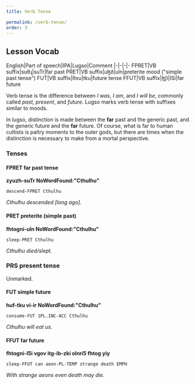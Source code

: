 ```yaml
---
title: Verb Tense

permalink: /verb-tense/
order: 3
---
```


## Lesson Vocab

English|Part of speech|IPA|Lugso|Comment
|-|-|-|-
FPRET|VB suffix|suθɻ|suTr|far past
PRET|VB suffix|uɮð|uln|preterite mood ("simple past tense")
FUT|VB suffix|θxu|tku|future tense
FFUT|VB suffix|ɮʃi|lSi|far future

Verb tense is the difference between _I was_, _I am_, and _I will be_, commonly called _past_, _present_, and _future_. 
Lugso marks verb tense with suffixes similar to moods.

In lugso, distinction is made between the **far** past and the generic past, and the generic future and the **far** future. Of course, what is far to human cultists is paltry moments to the outer gods, but there are times when the distinction is necessary to make from a mortal perspective.

### Tenses

#### FPRET far past tense

**zyuzh-suTr NoWordFound:"Cthulhu"**

`descend-FPRET Cthulhu`

_Cthulhu descended [long ago]._

#### PRET preterite (simple past)

**fhtogni-uln NoWordFound:"Cthulhu"**

`sleep-PRET Cthulhu`

_Cthulhu died/slept._

### PRS present tense

Unmarked.

#### FUT simple future

**huf-tku vi-ir NoWordFound:"Cthulhu"**

`consume-FUT 1PL.INC-ACC Cthulhu`

_Cthulhu will eat us._

#### FFUT far future

**fhtogni-l5i vgov itg-ib-zki olnri5 fhtog yiy**

`sleep-FFUT can aeon-PL-TEMP strange death EMPH`

_With strange aeons even death may die._
